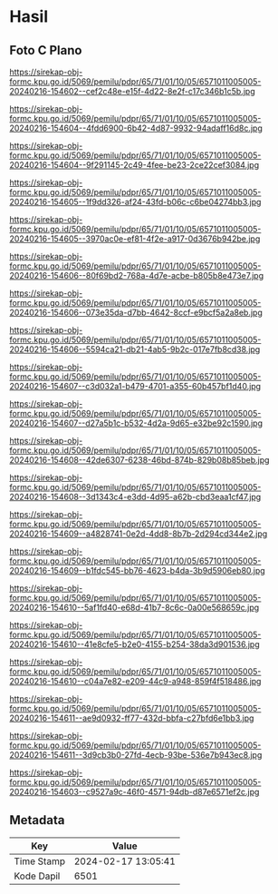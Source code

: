 # Hasil

## Foto C Plano

https://sirekap-obj-formc.kpu.go.id/5069/pemilu/pdpr/65/71/01/10/05/6571011005005-20240216-154602--cef2c48e-e15f-4d22-8e2f-c17c346b1c5b.jpg

https://sirekap-obj-formc.kpu.go.id/5069/pemilu/pdpr/65/71/01/10/05/6571011005005-20240216-154604--4fdd6900-6b42-4d87-9932-94adaff16d8c.jpg

https://sirekap-obj-formc.kpu.go.id/5069/pemilu/pdpr/65/71/01/10/05/6571011005005-20240216-154604--9f291145-2c49-4fee-be23-2ce22cef3084.jpg

https://sirekap-obj-formc.kpu.go.id/5069/pemilu/pdpr/65/71/01/10/05/6571011005005-20240216-154605--1f9dd326-af24-43fd-b06c-c6be04274bb3.jpg

https://sirekap-obj-formc.kpu.go.id/5069/pemilu/pdpr/65/71/01/10/05/6571011005005-20240216-154605--3970ac0e-ef81-4f2e-a917-0d3676b942be.jpg

https://sirekap-obj-formc.kpu.go.id/5069/pemilu/pdpr/65/71/01/10/05/6571011005005-20240216-154606--80f69bd2-768a-4d7e-acbe-b805b8e473e7.jpg

https://sirekap-obj-formc.kpu.go.id/5069/pemilu/pdpr/65/71/01/10/05/6571011005005-20240216-154606--073e35da-d7bb-4642-8ccf-e9bcf5a2a8eb.jpg

https://sirekap-obj-formc.kpu.go.id/5069/pemilu/pdpr/65/71/01/10/05/6571011005005-20240216-154606--5594ca21-db21-4ab5-9b2c-017e7fb8cd38.jpg

https://sirekap-obj-formc.kpu.go.id/5069/pemilu/pdpr/65/71/01/10/05/6571011005005-20240216-154607--c3d032a1-b479-4701-a355-60b457bf1d40.jpg

https://sirekap-obj-formc.kpu.go.id/5069/pemilu/pdpr/65/71/01/10/05/6571011005005-20240216-154607--d27a5b1c-b532-4d2a-9d65-e32be92c1590.jpg

https://sirekap-obj-formc.kpu.go.id/5069/pemilu/pdpr/65/71/01/10/05/6571011005005-20240216-154608--42de6307-6238-46bd-874b-829b08b85beb.jpg

https://sirekap-obj-formc.kpu.go.id/5069/pemilu/pdpr/65/71/01/10/05/6571011005005-20240216-154608--3d1343c4-e3dd-4d95-a62b-cbd3eaa1cf47.jpg

https://sirekap-obj-formc.kpu.go.id/5069/pemilu/pdpr/65/71/01/10/05/6571011005005-20240216-154609--a4828741-0e2d-4dd8-8b7b-2d294cd344e2.jpg

https://sirekap-obj-formc.kpu.go.id/5069/pemilu/pdpr/65/71/01/10/05/6571011005005-20240216-154609--b1fdc545-bb76-4623-b4da-3b9d5906eb80.jpg

https://sirekap-obj-formc.kpu.go.id/5069/pemilu/pdpr/65/71/01/10/05/6571011005005-20240216-154610--5af1fd40-e68d-41b7-8c6c-0a00e568659c.jpg

https://sirekap-obj-formc.kpu.go.id/5069/pemilu/pdpr/65/71/01/10/05/6571011005005-20240216-154610--41e8cfe5-b2e0-4155-b254-38da3d901536.jpg

https://sirekap-obj-formc.kpu.go.id/5069/pemilu/pdpr/65/71/01/10/05/6571011005005-20240216-154610--c04a7e82-e209-44c9-a948-859f4f518486.jpg

https://sirekap-obj-formc.kpu.go.id/5069/pemilu/pdpr/65/71/01/10/05/6571011005005-20240216-154611--ae9d0932-ff77-432d-bbfa-c27bfd6e1bb3.jpg

https://sirekap-obj-formc.kpu.go.id/5069/pemilu/pdpr/65/71/01/10/05/6571011005005-20240216-154611--3d9cb3b0-27fd-4ecb-93be-536e7b943ec8.jpg

https://sirekap-obj-formc.kpu.go.id/5069/pemilu/pdpr/65/71/01/10/05/6571011005005-20240216-154603--c9527a9c-46f0-4571-94db-d87e6571ef2c.jpg


## Metadata

| Key        | Value               |
| ---------- | ------------------- |
| Time Stamp | 2024-02-17 13:05:41 |
| Kode Dapil | 6501                |



